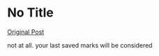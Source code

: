 # No Title

[Original Post](https://discourse.onlinedegree.iitm.ac.in/t/165959/263)

<p>not at all. your last saved marks will be considered</p>
